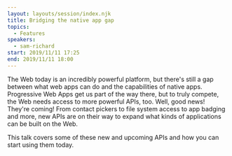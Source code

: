 ```yaml
---
layout: layouts/session/index.njk
title: Bridging the native app gap
topics:
  - Features
speakers:
  - sam-richard
start: 2019/11/11 17:25
end: 2019/11/11 18:00
---
```


The Web today is an incredibly powerful platform, but there's still a gap between what web apps can do and the capabilities of native apps. Progressive Web Apps get us part of the way there, but to truly compete, the Web needs access to more powerful APIs, too. Well, good news! They're coming! From contact pickers to file system access to app badging and more, new APIs are on their way to expand what kinds of applications can be built on the Web.

This talk covers some of these new and upcoming APIs and how you can start using them today.
